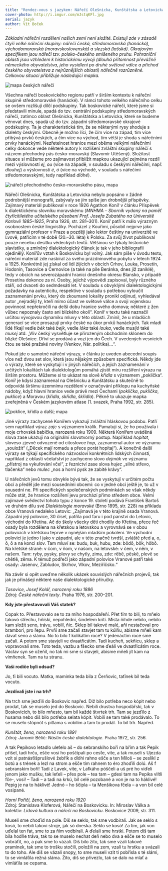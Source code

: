 ```yaml
---
title: "Rendez-vous s jazykem: Nářečí Olešnicka, Kunštátska a Letovicka"
cover-photo: http://i.imgur.com/mJstqKFl.jpg
serial: jazyk
author: Vít Boček
---
```


*Základní nářeční rozdělení našich zemí není složité. Existují zde v zásadě čtyři velké nářeční skupiny: nářečí česká, středomoravská (hanácká), východomoravská (moravskoslovenská) a slezská (lašská). Okrajovým specifikem jsou nářečí tzv. polsko-českého smíšeného pruhu. Pohraniční oblasti jsou vzhledem k historickému vývoji (dlouhá přítomnost převážně německého obyvatelstva, jeho vysídlení po druhé světové válce a příchod českého obyvatelstva z nejrůznějších oblastí) nářečně rozrůzněné. Celkovou situaci přibližuje následující mapka.*

<img src="http://i.imgur.com/TRExuKe.jpg" alt="mapa českých nářečí" class="img-responsive">

Všechna nářečí boskovického regionu patří v širším kontextu k nářeční skupině středomoravské (hanácké). V rámci tohoto velkého nářečního celku se ovšem rozlišují dílčí podskupiny. Tak boskovické nářečí, které jsme si představili minule, spadá do tzv. centrální podskupiny středomoravských nářečí, zatímco oblast Olešnicka, Kunštátska a Letovicka, které se budeme věnovat dnes, spadá už do tzv. západní středomoravské okrajové podskupiny. Ta je charakteristická tím, že se některými rysy shoduje s dialekty českými. Obecně je možno říci, že čím více na západ, tím více přibývá prvků českých, a čím více na východ, tím větší je shoda s nářečními prvky hanáckými. Nezřetelnost hranice mezi oběma velkými nářečními celky dokonce vede některé autory k rozlišení zvláštní skupiny nářečí s názvem přechodný pás česko-moravský (Slavomír Utěšený). Složitost situace si můžeme pro zajímavost přiblížit mapkou ukazující zejména rozdíl mezi výslovností *ej*, *ou* (více na západě, v souladu s českými nářečími, např. *dlouhej*) a výslovností *é*, *ó* (více na východě, v souladu s nářečími středomoravskými, tedy například *dlóhé*).
 
<img src="http://i.imgur.com/mJstqKF.jpg" alt="nářečí přechodného česko-moravského pásu, mapa" class="img-responsive">

Nářečí Olešnicka, Kunštátska a Letovicka nebylo popsáno v žádné podrobnější monografii, zabývaly se jím spíše jen drobnější příspěvky. Zajímavý materiál publikoval v roce 1926 Agathon Koníř v článku Příspěvek k dialektickému slovníku moravskému (*ΜΝΗΜΑ – Sborník vydaný na paměť čtyřicítiletého učitelského působení Prof. Josefa Zubatého na Universitě Karlově 1885–1925*, Praha 1926, str. 281–301). Koníř patří k málo výrazným osobnostem české lingvistiky. Pocházel z Kouřimi, působil nejprve jako gymnaziální profesor v Praze a později jako lektor češtiny na univerzitě ve Lvově, patřícím v té době (20.–30. léta) k Polsku. Za svůj život publikoval pouze necelou desítku vědeckých textů. Většinou se týkaly historické slavistiky, a zmíněný dialektologický článek je tak v jeho bibliografii ojedinělý. Konířův vztah k Boskovicku byl volný. Jak sám píše v úvodu textu, nářeční materiál zde nasbíral za svého prázdninového pobytu v letech 1924 a 1925. Konkrétně jej získal od lidí žijících v obcích Crhov, Louka, Prosetín, Hodonín, Tasovice a Černovice (a také na pile Beránka, dnes již zaniklé), tedy v obcích na severozápadní hranici dnešního okresu Blansko, v případě Prosetína dokonce za ní. Osoby, jejichž výpovědi zapisoval, byly různého stáří, od dvaceti do sedmdesáti let. V souladu s obvyklými dialektologickými požadavky na autenticitu, respektive v souladu s potřebou vyloučit zaznamenání prvku, který do zkoumané lokality pronikl odjinud, vyhledával autor „nejraději ty, kteří mimo účast ve světové válce a svoji vojenskou povinnost nepřekročili na delší dobu hranice svého domova; některé z žen vůbec nepoznaly často ani blízkého okolí“. Koníř v textu také naznačil určitou vývojovou dynamiku mluvy v této oblasti. Zmínil, že u mladších generací se více prosazují prvky české na úkor prvků hanáckých. Tak mladí lidé říkají vedle *bék* také *bejk*, vedle *lóka* také *louka*, vedle *musijó* také *musej* atd. „Vliv český vysvětluje se přirozeným obchodním sklonem do blízké Olešnice. Dříví se prodává a vozí jen do Čech. V uvedených vesnicích čtou se také pražské noviny (Venkov, Nár. politika)…“.

Pokud jde o samotné nářeční výrazy, v článku je uveden abecední soupis více než dvou set slov, která jsou nějakým způsobem specifická. Někdy jde o výrazy, které se vyskytují i v jiných nářečích, a jejich zaznamenání v určitých lokalitách tak dialektologům pomáhá zjistit míru rozšíření výrazu na širším prostoru. Můžeme si to ukázat na slově *křidla* s významem „poklička“. Koníř je kdysi zaznamenal na Olešnicku a Kunštátsku a skutečně to odpovídá širšímu územnímu rozdělení v označování příklopu na kuchyňské nádoby, když hlavní hranice vede právě mezi Čechami (*poklička*, *puklička*, *puklice*) a Moravou (*křidla*, *skřidla*, *škřidla*). Pěkně to ukazuje mapka zveřejněná v Českém jazykovém atlase (1. svazek, Praha 1992, str. 285).

<img src="http://i.imgur.com/WccmV1g.jpg" alt="poklice, křidla a další; mapa" class="img-responsive">

Jiné výrazy zachycené Konířem vykazují zvláštní hláskovou podobu. Patří sem například výraz *zajc* s významem králík. Pamatuji si, že ho používala i moje crhovská babička, narozená roku 1909. Některá Konířem uváděná slova zase ukazují na originální slovotvorný postup. Například *hopítat*, sloveso zjevně odvozené od citoslovce *hop*, zaznamenal autor ve významu „souložit“ („Děcek mají romadu a přece porát hopítaj“). A konečně další výrazy se týkají specifického názvosloví konkrétních lidských činností, například z oblasti včelařství je zachyceno slovo *dejmák* ve významu „přístroj na vykuřování včel“, z řeznictví zase slova *hujec* „silné střevo, tlačenka“ nebo *mulec* „nos a horní pysk ze zabité krávy“.

U nářečních jevů tomu obvykle bývá tak, že se vyskytují v určitém počtu obcí a předěl jde mezi sousedními obcemi: co v jedné obci ještě je, to už v sousední ne. Při specifických společenských podmínkách se však někdy může stát, že hranice rozšíření jevu prochází přímo středem obce. Velmi zajímavé svědectví tohoto typu z konce 19. století podává František Bartoš ve druhém dílu své *Dialektologie moravské* (Brno 1895, str. 228) na příkladu obce Vranová nedaleko Letovic: „Zajímavá je v této krajině osada Vranová. Západní její polovice, 30 čísel, patřila pod faru i pod panství do Letovic, východní do Křetína. Ač do školy všecky děti chodily do Křetína, přece řeč osady byla rozdělena na křetskou a letovskou a vyrovnává se v obou polovicích v křetskou teprve v nynějším mladším pokolení. Ve východní polovici je jedno l jako v západní, ale v této značně tvrdší, zvláště před a, o, ô, õ a na konci slov. Tam mluví se: budu, buk, hubu, zde: bôdô, bôk, hôbô. Na křetské straně: v čom, v ňom, v našom, na letovské: v čem, v něm, v našem. Tam: ryby, pysky, plevy se chytly, zima, zde: rêbê, pêskê, plevê se chêtlê, zêma. K témuž podřečí jako západní polovice Vranové patří také osady: Jasenov, Zabludov, Skrhov, Vlkov, Meziříčsko.“

Na závěr si opět uveďme několik ukázek souvislých nářečních projevů, tak jak je přinášejí některé naše dialektologické příručky.

*Tasovice, Josef Kolář, narozený roku 1886*  
Zdroj: *České nářeční texty*. Praha 1976, str. 200–201.

**Kdy jste přestavovali Váš statek?**

Copak to. Přestavovalo se to za mího hospodařeňí. Přet ťím to bili, to mňelo takovó střechu, hňískí, nepohlední, šindelem krití. Místa ňihde nebilo, nebilo kam složit seno, trávu, vobilí, ňic. Sklep bil takové malé, aňi nestačoval pro brambori, pro řepu. Prvňi sme začali stavjet tam tu kúlňu, abisme mňeli kam dávat seno a slámu. No to bilo f kolikátím roce? V jedenáctím roce sme začali. A potom sme stavjeli ve dvaatřicátím. Tadi kucheň, sekňicu, sklep a vopravovali sme. Toto teda, vazbu a fšecko sme ďeáli ve dvaatřicátím roce. Václav syn se ožeňíl, no tak mi sme si stavjeli, abisme mňeli jít kam na vímňenek. Tam na tu stranu.

**Vaši rodiče byli odsud?**

Jo, ťi bili vocuto. Matka, maminka teda bila z Čerňovic, taťínek bil teda vocuto.

**Jezdívali jste i na trh?**

Na trch sme jezďili do Boskovic napřed. Diž bilo potřeba neco kópit nebo prodat, tak se muselo jed do Boskovic. Nebili drustva hospodářski, tak v Boskovicích, to bilo mňesto, tam bil každé štvrtek trh. Tam se jezďilo z husama nebo diš bilo potřeba selata kópit. Vobilí se tam také prodávalo. To se muselo stópnót s pitlama s vobilím a tam to prodál. To bil trh. Napřed.

*Kunštát, žena, narozená roku 1891*  
Zdroj: Jaromír Bělič: *Nástin české dialektologie*. Praha 1972, str. 256.

A tak Pepikovo letadlo uleťelo aš – do sebranskiho boří na břím a tak Pepik přišel, tadi hrču, ešče vosi ho poščípali po cesťe, vite, a tak museli s Ujezda vzít si patnásťišprušlové žebřík a dlóhi rahno ešče a ten Miloš – se zeslíkl z botú a s trének a lezl na strom a ešče tím rahnem to éro zhoďili dolú. Aš f sebranskim boři! Tadi z Lavek, vite, v Lafkáho póščeli a uš pré ho viďeli jenom jako mušku, tak leťeli – přes pole – tea tam – gdesi tam na Pepika vlítli fče-, vosi! – Tadi – a tadi na krkú, bil celé pozobané a von je na to háklivé! Pepig je na to háklivé! Jednó – ho ščipla – ta Menšikova fčela – a von bil celé vosipané.

*Horní Poříčí, žena, narozená roku 1920*  
Zdroj: Stanislava Kloferová, Nářečí na Boskovicku. In: Miroslav Válka a kolektiv: *Lidová kultura a nářečí na Boskovicku*. Boskovice 2009, str. 311.

Museli sme choďid na pole. Diš se seklo, tak sme vodbirali. Jak se seklo s kosó, to nebili takovi stroje, jak só dneska. Seklo se kosó! Za tim, jak von uďelal ten řat, sme to za ňim vodbírali. A ďelali sme hrstki. Potom diš tam bila hodňe tráva, tak to se muselo nechat deň nebo dva a ešče se to muselo vobráťit, no, a pak sme to vázali. Diš bilo žito, tak sme vzali takové pramínek, tak sme to trošku stočili, položili na zem, vzali tu hrstku a svázali to do toho. Ale diš se vázali snopy, to sme museli vzit ti pobřísla s té slámi, to se vimláťila režná sláma. Žito, diš se přivezlo, tak se dalo na mlať a vimláťila se cepama.